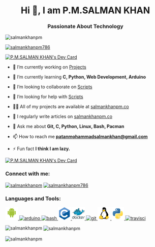 <h1 align="center">Hi 👋, I am P.M.SALMAN KHAN</h1>
<h3 align="center">Passionate About Technology</h3>

<p align="left"> <img src="https://komarev.com/ghpvc/?username=salmankhanpm&label=Profile%20views&color=0e75b6&style=flat" alt="salmankhanpm" /> </p>

<p align="left"> <a href="https://twitter.com/salmankhanpm786" target="blank"><img src="https://img.shields.io/twitter/follow/salmankhanpm786?logo=twitter&style=for-the-badge" alt="salmankhanpm786" /></a> </p>


<a align="center" href="https://app.daily.dev/salmankhanpm">
    <img src="https://api.daily.dev/devcards/e172fe85ce37479184245a84af28f921.png?r=r0h" width="400" alt="P.M.SALMAN KHAN's Dev Card"/>
</a>

- 🔭 I’m currently working on [Projects](https://github.com/SALMANKHANPM/Projects.git)

- 🌱 I’m currently learning **C, Python, Web Development, Arduino**

- 👯 I’m looking to collaborate on [Scripts](https://github.com/SALMANKHANPM/scripts.git)

- 🤝 I’m looking for help with [Scripts](https://github.com/SALMANKHANPM/scripts.git)

- 👨‍💻 All of my projects are available at [salmankhanpm.co](salmankhanpm.co)

- 📝 I regularly write articles on [salmankhanpm.co](salmankhanpm.co)

- 💬 Ask me about **Git, C, Python, Linux, Bash, Pacman**

- 📫 How to reach me **patanmohammadsalmankhan@gmail.com**

- ⚡ Fun fact **I think I am lazy.**

<a style="margin-left: auto; margin-right: 0;" href="https://app.daily.dev/salmankhanpm">
    <img src="https://api.daily.dev/devcards/e172fe85ce37479184245a84af28f921.png?r=r0h" width="400" alt="P.M.SALMAN KHAN's Dev Card"/>
</a>

<!-- ### Blogs posts -->
<!-- BLOG-POST-LIST:START -->
<!-- BLOG-POST-LIST:END -->

<h3 align="left">Connect with me:</h3>
<p align="left">
<a href="https://dev.to/salmankhanpm" target="blank"><img align="center" src="https://raw.githubusercontent.com/rahuldkjain/github-profile-readme-generator/master/src/images/icons/Social/devto.svg" alt="salmankhanpm" height="30" width="40" /></a>
<a href="https://twitter.com/salmankhanpm786" target="blank"><img align="center" src="https://raw.githubusercontent.com/rahuldkjain/github-profile-readme-generator/master/src/images/icons/Social/twitter.svg" alt="salmankhanpm786" height="30" width="40" /></a>
</p>

<h3 align="left">Languages and Tools:</h3>
<p align="left"> <a href="https://developer.android.com" target="_blank" rel="noreferrer"> <img src="https://raw.githubusercontent.com/devicons/devicon/master/icons/android/android-original-wordmark.svg" alt="android" width="40" height="40"/> </a> <a href="https://www.arduino.cc/" target="_blank" rel="noreferrer"> <img src="https://cdn.worldvectorlogo.com/logos/arduino-1.svg" alt="arduino" width="40" height="40"/> </a> <a href="https://www.gnu.org/software/bash/" target="_blank" rel="noreferrer"> <img src="https://www.vectorlogo.zone/logos/gnu_bash/gnu_bash-icon.svg" alt="bash" width="40" height="40"/> </a> <a href="https://www.cprogramming.com/" target="_blank" rel="noreferrer"> <img src="https://raw.githubusercontent.com/devicons/devicon/master/icons/c/c-original.svg" alt="c" width="40" height="40"/> </a> <a href="https://www.docker.com/" target="_blank" rel="noreferrer"> <img src="https://raw.githubusercontent.com/devicons/devicon/master/icons/docker/docker-original-wordmark.svg" alt="docker" width="40" height="40"/> </a> <a href="https://git-scm.com/" target="_blank" rel="noreferrer"> <img src="https://www.vectorlogo.zone/logos/git-scm/git-scm-icon.svg" alt="git" width="40" height="40"/> </a> <a href="https://www.linux.org/" target="_blank" rel="noreferrer"> <img src="https://raw.githubusercontent.com/devicons/devicon/master/icons/linux/linux-original.svg" alt="linux" width="40" height="40"/> </a> <a href="https://www.python.org" target="_blank" rel="noreferrer"> <img src="https://raw.githubusercontent.com/devicons/devicon/master/icons/python/python-original.svg" alt="python" width="40" height="40"/> </a> <a href="https://travis-ci.org" target="_blank" rel="noreferrer"> <img src="https://www.vectorlogo.zone/logos/travis-ci/travis-ci-icon.svg" alt="travisci" width="40" height="40"/> </a> </p>

<p><img align="left" src="https://github-readme-stats.vercel.app/api/top-langs?username=salmankhanpm&show_icons=true&locale=en&layout=compact" alt="salmankhanpm" /></p>

<p>&nbsp;<img align="center" src="https://github-readme-stats.vercel.app/api?username=salmankhanpm&show_icons=true&locale=en" alt="salmankhanpm" /></p>

<p><img align="center" src="https://github-readme-streak-stats.herokuapp.com/?user=salmankhanpm&" alt="salmankhanpm" /></p>
